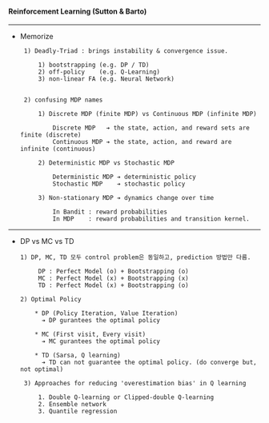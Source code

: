 #### Reinforcement Learning (Sutton & Barto)


---

- Memorize 
     
   
       1) Deadly-Triad : brings instability & convergence issue.
       
           1) bootstrapping (e.g. DP / TD)
           2) off-policy    (e.g. Q-Learning) 
           3) non-linear FA (e.g. Neural Network)
   
   
       2) confusing MDP names
       
           1) Discrete MDP (finite MDP) vs Continuous MDP (infinite MDP)
           
               Discrete MDP   ➔ the state, action, and reward sets are finite (discrete)
               Continuous MDP ➔ the state, action, and reward are infinite (continuous)
           
           2) Deterministic MDP vs Stochastic MDP
               
               Deterministic MDP ➔ deterministic policy
               Stochastic MDP    ➔ stochastic policy

           3) Non-stationary MDP ➔ dynamics change over time               
  
               In Bandit : reward probabilities
               In MDP    : reward probabilities and transition kernel.
---


- DP vs MC vs TD
  

      1) DP, MC, TD 모두 control problem은 동일하고, prediction 방법만 다름. 
      
           DP : Perfect Model (o) + Bootstrapping (o)
           MC : Perfect Model (x) + Bootstrapping (x)
           TD : Perfect Model (x) + Bootstrapping (o)
   
      2) Optimal Policy

          * DP (Policy Iteration, Value Iteration)
            ➔ DP gurantees the optimal policy

          * MC (First visit, Every visit)
            ➔ MC gurantees the optimal policy

          * TD (Sarsa, Q learning)
            ➔ TD can not guarantee the optimal policy. (do converge but, not optimal)
           
       3) Approaches for reducing 'overestimation bias' in Q learning
   
           1. Double Q-learning or Clipped-double Q-learning
           2. Ensemble network
           3. Quantile regression
